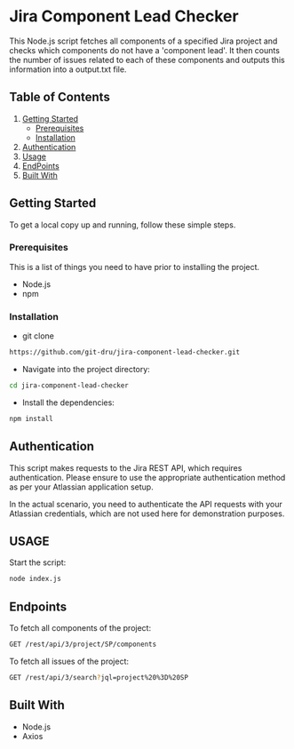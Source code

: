# Jira Component Lead Checker

This Node.js script fetches all components of a specified Jira project and checks which components do not have a 'component lead'. It then counts the number of issues related to each of these components and outputs this information into a output.txt file.

## Table of Contents

1. [Getting Started](#getting-started)
   - [Prerequisites](#prerequisites)
   - [Installation](#installation)
2. [Authentication](#authentication)
3. [Usage](#usage)
4. [EndPoints](#endpoints)
5. [Built With](#built-with)

## Getting Started

To get a local copy up and running, follow these simple steps.

### Prerequisites

This is a list of things you need to have prior to installing the project.

- Node.js
- npm

### Installation

- git clone

```sh
https://github.com/git-dru/jira-component-lead-checker.git
```

- Navigate into the project directory:

```sh
cd jira-component-lead-checker

```

- Install the dependencies:

```sh
npm install
```

## Authentication

This script makes requests to the Jira REST API, which requires authentication. Please ensure to use the appropriate authentication method as per your Atlassian application setup.

In the actual scenario, you need to authenticate the API requests with your Atlassian credentials, which are not used here for demonstration purposes.

## USAGE

Start the script:

```sh
node index.js
```

## Endpoints

To fetch all components of the project:

```sh
GET /rest/api/3/project/SP/components

```

To fetch all issues of the project:

```sh
GET /rest/api/3/search?jql=project%20%3D%20SP

```

## Built With

- Node.js
- Axios

